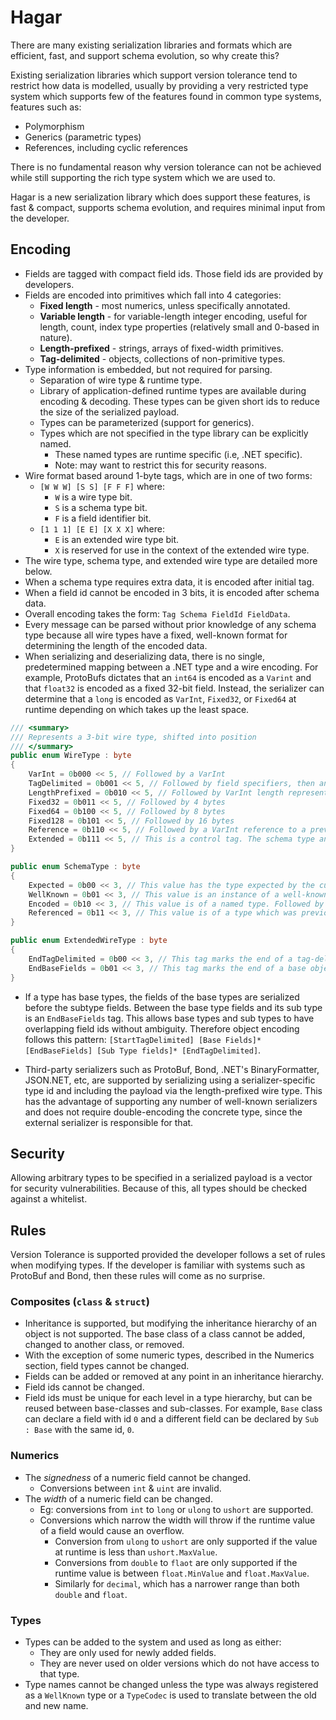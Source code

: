 # Hagar

There are many existing serialization libraries and formats which are efficient, fast, and support schema evolution, so why create this?

Existing serialization libraries which support version tolerance tend to restrict how data is modelled, usually by providing a very restricted type system which supports few of the features found in common type systems, features such as:

* Polymorphism
* Generics (parametric types)
* References, including cyclic references

There is no fundamental reason why version tolerance can not be achieved while still supporting the rich type system which we are used to.

Hagar is a new serialization library which does support these features, is fast & compact, supports schema evolution, and requires minimal input from the developer.

## Encoding

* Fields are tagged with compact field ids. Those field ids are provided by developers.
* Fields are encoded into primitives which fall into 4 categories:
  * **Fixed length** - most numerics, unless specifically annotated.
  * **Variable length** - for variable-length integer encoding, useful for length, count, index type properties (relatively small and 0-based in nature).
  * **Length-prefixed** - strings, arrays of fixed-width primitives.
  * **Tag-delimited** - objects, collections of non-primitive types.
* Type information is embedded, but not required for parsing.
  * Separation of wire type & runtime type.
  * Library of application-defined runtime types are available during encoding & decoding. These types can be given short ids to reduce the size of the serialized payload.
  * Types can be parameterized (support for generics).
  * Types which are not specified in the type library can be explicitly named.
    * These named types are runtime specific (i.e, .NET specific).
    * Note: may want to restrict this for security reasons.
* Wire format based around 1-byte tags, which are in one of two forms:
  * `[W W W] [S S] [F F F]` where:
    * `W` is a wire type bit.
    * `S` is a schema type bit.
    * `F` is a field identifier bit.
  * `[1 1 1] [E E] [X X X]` where:
    * `E` is an extended wire type bit.
    * `X` is reserved for use in the context of the extended wire type.
* The wire type, schema type, and extended wire type are detailed more below.
* When a schema type requires extra data, it is encoded after initial tag.
* When a field id cannot be encoded in 3 bits, it is encoded after schema data.
* Overall encoding takes the form: `Tag Schema FieldId FieldData`.
* Every message can be parsed without prior knowledge of any schema type because all wire types have a fixed, well-known format for determining the length of the encoded data.
* When serializing and deserializing data, there is no single, predetermined mapping between a .NET type and a wire encoding. For example, ProtoBufs dictates that an `int64` is encoded as a `Varint` and that `float32` is encoded as a fixed 32-bit field. Instead, the serializer can determine that a `long` is encoded as `VarInt`, `Fixed32`, or `Fixed64` at runtime depending on which takes up the least space.

```C#
/// <summary>
/// Represents a 3-bit wire type, shifted into position
/// </summary>
public enum WireType : byte
{
    VarInt = 0b000 << 5, // Followed by a VarInt
    TagDelimited = 0b001 << 5, // Followed by field specifiers, then an Extended tag with EndTagDelimited as the extended wire type.
    LengthPrefixed = 0b010 << 5, // Followed by VarInt length representing the number of bytes which follow.
    Fixed32 = 0b011 << 5, // Followed by 4 bytes
    Fixed64 = 0b100 << 5, // Followed by 8 bytes
    Fixed128 = 0b101 << 5, // Followed by 16 bytes
    Reference = 0b110 << 5, // Followed by a VarInt reference to a previously defined object. Note that the SchemaType and type specification must still be included.
    Extended = 0b111 << 5, // This is a control tag. The schema type and embedded field id are invalid. The remaining 5 bits are used for control information.
}

public enum SchemaType : byte
{
    Expected = 0b00 << 3, // This value has the type expected by the current schema.
    WellKnown = 0b01 << 3, // This value is an instance of a well-known type. Followed by a VarInt type id.
    Encoded = 0b10 << 3, // This value is of a named type. Followed by an encoded type name.
    Referenced = 0b11 << 3, // This value is of a type which was previously specified. Followed by a VarInt indicating which previous type is being reused.
}

public enum ExtendedWireType : byte
{
    EndTagDelimited = 0b00 << 3, // This tag marks the end of a tag-delimited object. Field id is invalid.
    EndBaseFields = 0b01 << 3, // This tag marks the end of a base object in a tag-delimited object.
}
```

* If a type has base types, the fields of the base types are serialized before the subtype fields. Between the base type fields and its sub type is an `EndBaseFields` tag. This allows base types and sub types to have overlapping field ids without ambiguity. Therefore object encoding follows this pattern: `[StartTagDelimited] [Base Fields]* [EndBaseFields] [Sub Type fields]* [EndTagDelimited]`.

* Third-party serializers such as ProtoBuf, Bond, .NET's BinaryFormatter, JSON.NET, etc, are supported by serializing using a serializer-specific type id and including the payload via the length-prefixed wire type. This has the advantage of supporting any number of well-known serializers and does not require double-encoding the concrete type, since the external serializer is responsible for that.

## Security

Allowing arbitrary types to be specified in a serialized payload is a vector for security vulnerabilities. Because of this, all types should be checked against a whitelist.

## Rules

Version Tolerance is supported provided the developer follows a set of rules when modifying types. If the developer is familiar with systems such as ProtoBuf and Bond, then these rules will come as no surprise.

### Composites (`class` & `struct`)

* Inheritance is supported, but modifying the inheritance hierarchy of an object is not supported. The base class of a class cannot be added, changed to another class, or removed.
* With the exception of some numeric types, described in the Numerics section, field types cannot be changed.
* Fields can be added or removed at any point in an inheritance hierarchy.
* Field ids cannot be changed.
* Field ids must be unique for each level in a type hierarchy, but can be reused between base-classes and sub-classes. For example, `Base` class can declare a field with id `0` and a different field can be declared by `Sub : Base` with the same id, `0`.

### Numerics

* The *signedness* of a numeric field cannot be changed.
  * Conversions between `int` & `uint` are invalid.
* The *width* of a numeric field can be changed.
  * Eg: conversions from `int` to `long` or `ulong` to `ushort` are supported.
  * Conversions which narrow the width will throw if the runtime value of a field would cause an overflow.
    * Conversion from `ulong` to `ushort` are only supported if the value at runtime is less than `ushort.MaxValue`.
    * Conversions from `double` to `flaot` are only supported if the runtime value is between `float.MinValue` and `float.MaxValue`.
    * Similarly for `decimal`, which has a narrower range than both `double` and `float`.

### Types

* Types can be added to the system and used as long as either:
  * They are only used for newly added fields.
  * They are never used on older versions which do not have access to that type.
* Type names cannot be changed unless the type was always registered as a `WellKnown` type or a `TypeCodec` is used to translate between the old and new name.